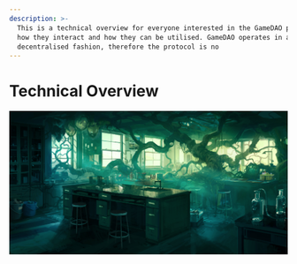 ```yaml
---
description: >-
  This is a technical overview for everyone interested in the GameDAO protocols,
  how they interact and how they can be utilised. GameDAO operates in a
  decentralised fashion, therefore the protocol is no
---
```


# Technical Overview

![](../../.gitbook/assets/IP39-Overrun.jpg)
